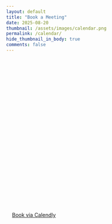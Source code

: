 ```yaml
---
layout: default
title: "Book a Meeting"
date: 2025-08-20
thumbnail: /assets/images/calendar.png
permalink: /calendar/
hide_thumbnail_in_body: true
comments: false
---
```


<link href="https://assets.calendly.com/assets/external/widget.css" rel="stylesheet">
<script src="https://assets.calendly.com/assets/external/widget.js" async></script>

<div class="cal-wrapper">
  <!-- Calendly inline widget -->
  <div
    class="calendly-inline-widget"
    data-url="https://calendly.com/853/meet?hide_event_type_details=1&hide_gdpr_banner=1">
  </div>
  <noscript>
    <p><a href="https://calendly.com/853/meet">Book via Calendly</a></p>
  </noscript>
</div>

<style>
.cal-wrapper {
  max-width: 1100px;
  margin: 0 auto;
  padding: 0 1rem;
}
.calendly-inline-widget {
  min-width: 320px;
  height: 400px; /* fills most of the viewport */
}
</style>

